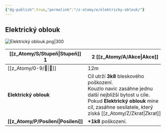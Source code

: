 ```yaml
---
{"dg-publish":true,"permalink":"/z-atomy/e/elektricky-oblouk/"}
---
```


## Elektrický oblouk
![Elektrický oblouk.png|300](/img/user/z_img/Elektrick%C3%BD%20oblouk.png)

| [[z_Atomy/S/Stupeň\|Stupeň]] 1          | 2 [[z_Atomy/A/Akce\|Akce]]                                                                                                                                                                               |
| --------------------- | ---------------------------------------------------------------------------------------------------------------------------------------------------------------------------------------- |
| [[z_Atomy/0-9/🏹\|🏹]]                | 12m                                                                                                                                                                                      |
| **Elektrický oblouk** | Cíl utrží **3k8** bleskového poškození.<br>Kouzlo navíc zasáhne jednu další nejbližší bytost u cíle.<br>Pokud **Elektrický oblouk** mine cíl, zasáhne sesílatele, který získá [[z_Atomy/Z/Zkrat\|Zkrat]]. |
| **[[z_Atomy/P/Posílení\|Posílení]]**      | **+1k8** poškození.                                                                                                                                                                      |
